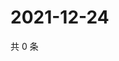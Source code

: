 # 2021-12-24

共 0 条

<!-- BEGIN WEIBO -->
<!-- 最后更新时间 Fri Dec 24 2021 11:14:35 GMT+0800 (China Standard Time) -->

<!-- END WEIBO -->
